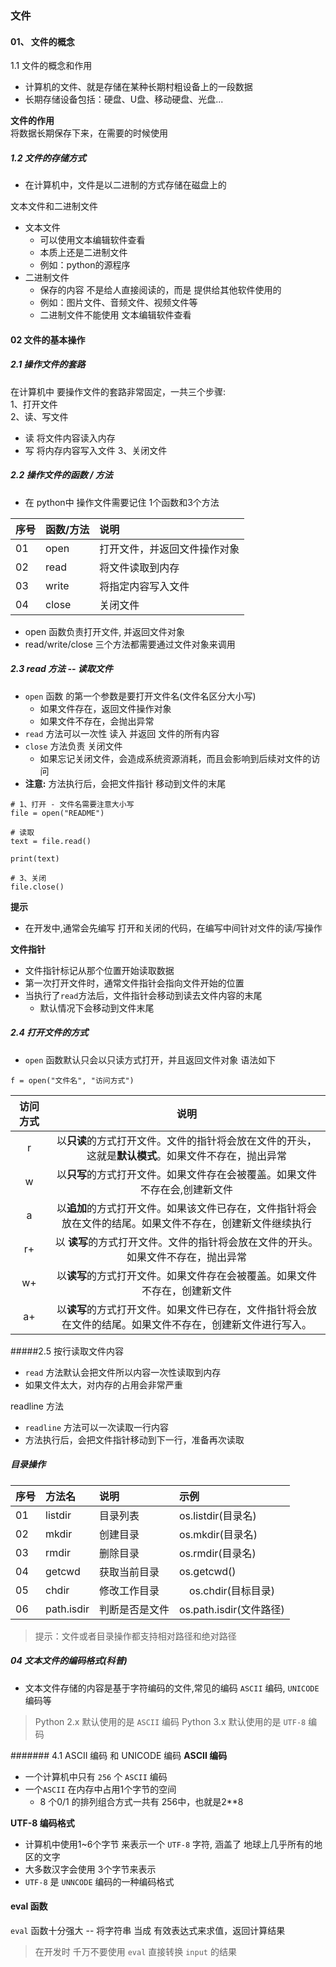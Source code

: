 ### 文件
#### 01、 文件的概念
1.1 文件的概念和作用
- 计算机的文件、就是存储在某种长期村粗设备上的一段数据
- 长期存储设备包括：硬盘、U盘、移动硬盘、光盘...

**文件的作用**   
将数据长期保存下来，在需要的时候使用

##### 1.2 文件的存储方式
- 在计算机中，文件是以二进制的方式存储在磁盘上的

文本文件和二进制文件
- 文本文件
  - 可以使用文本编辑软件查看
  - 本质上还是二进制文件
  - 例如：python的源程序
- 二进制文件
  - 保存的内容 不是给人直接阅读的，而是 提供给其他软件使用的
  - 例如：图片文件、音频文件、视频文件等
  - 二进制文件不能使用 文本编辑软件查看

#### 02 文件的基本操作
##### 2.1 操作文件的套路
在计算机中 要操作文件的套路非常固定，一共三个步骤:   
1、打开文件    
2、读、写文件   
- 读 将文件内容读入内存
- 写 将内存内容写入文件
3、关闭文件

##### 2.2 操作文件的函数 / 方法
- 在 python中 操作文件需要记住 1个函数和3个方法

| 序号 | 函数/方法 | 说明 |
| :--- | :--- | :---| 
| 01 | open | 打开文件，并返回文件操作对象|
| 02 | read | 将文件读取到内存 |
| 03 | write | 将指定内容写入文件 |
| 04 | close | 关闭文件 |
- open 函数负责打开文件, 并返回文件对象
- read/write/close 三个方法都需要通过文件对象来调用

##### 2.3 read 方法 -- 读取文件
- `open` 函数 的第一个参数是要打开文件名(文件名区分大小写)
  - 如果文件存在，返回文件操作对象
  - 如果文件不存在，会抛出异常
- `read` 方法可以一次性 读入 并返回 文件的所有内容
- `close` 方法负责 关闭文件
  - 如果忘记关闭文件，会造成系统资源消耗，而且会影响到后续对文件的访问
- **注意:** 方法执行后，会把文件指针 移动到文件的末尾

```
# 1、打开 - 文件名需要注意大小写
file = open("README")

# 读取
text = file.read()

print(text)

# 3、关闭
file.close()
```

**提示**
- 在开发中,通常会先编写 打开和关闭的代码，在编写中间针对文件的读/写操作

**文件指针**
- 文件指针标记从那个位置开始读取数据
- 第一次打开文件时，通常文件指针会指向文件开始的位置
- 当执行了`read`方法后，文件指针会移动到读去文件内容的末尾
  - 默认情况下会移动到文件末尾


##### 2.4 打开文件的方式
- `open` 函数默认只会以只读方式打开，并且返回文件对象
语法如下    
```
f = open("文件名", "访问方式")
```

| 访问方式 |  说明 |
| :---: | :---: |
| r | 以**只读**的方式打开文件。文件的指针将会放在文件的开头，这就是**默认模式**。如果文件不存在，抛出异常|
| w | 以**只写**的方式打开文件。如果文件存在会被覆盖。如果文件不存在会,创建新文件
| a | 以**追加**的方式打开文件。如果该文件已存在，文件指针将会放在文件的结尾。如果文件不存在，创建新文件继续执行 |
| r+ | 以 **读写**的方式打开文件。文件的指针将会放在文件的开头。如果文件不存在，抛出异常|
| w+ | 以**读写**的方式打开文件。如果文件存在会被覆盖。如果文件不存在，创建新文件|
| a+ | 以**读写**的方式打开文件。如果文件已存在，文件指针将会放在文件的结尾。如果文件不存在，创建新文件进行写入。|

#####2.5 按行读取文件内容
- `read` 方法默认会把文件所以内容一次性读取到内存
- 如果文件太大，对内存的占用会非常严重

readline 方法   
- `readline` 方法可以一次读取一行内容
- 方法执行后，会把文件指针移动到下一行，准备再次读取

##### 目录操作
| 序号 | 方法名 | 说明 | 示例 |
| :--- | :--- | :---| :--- |
| 01 | listdir | 目录列表 | os.listdir(目录名) |
| 02 | mkdir | 创建目录 | os.mkdir(目录名) |
| 03 | rmdir | 删除目录 | os.rmdir(目录名) |
| 04 | getcwd | 获取当前目录 | os.getcwd() |
| 05 | chdir | 修改工作目录 |　os.chdir(目标目录) |
| 06 | path.isdir | 判断是否是文件 | os.path.isdir(文件路径) | 

> 提示：文件或者目录操作都支持相对路径和绝对路径


##### 04 文本文件的编码格式(科普)

- 文本文件存储的内容是基于字符编码的文件,常见的编码 `ASCII` 编码, `UNICODE` 编码等

> Python 2.x 默认使用的是 `ASCII` 编码
> Python 3.x 默认使用的是 `UTF-8` 编码

####### 4.1 ASCII 编码 和 UNICODE 编码
**ASCII 编码**
- 一个计算机中只有 `256` 个 `ASCII` 编码
- 一个`ASCII` 在内存中占用1个字节的空间
  - 8 个0/1 的排列组合方式一共有 256中，也就是2**8

**UTF-8 编码格式**
- 计算机中使用1~6个字节 来表示一个 `UTF-8` 字符, 涵盖了 地球上几乎所有的地区的文字
- 大多数汉字会使用 3个字节来表示
- `UTF-8` 是 `UNNCODE` 编码的一种编码格式

#### eval 函数

`eval` 函数十分强大 -- 将字符串 当成 有效表达式来求值，返回计算结果

> 在开发时 千万不要使用 `eval` 直接转换 `input` 的结果 